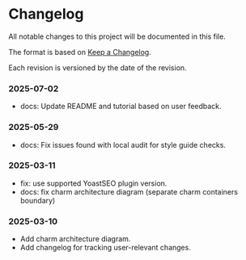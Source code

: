 # Changelog

All notable changes to this project will be documented in this file.

The format is based on [Keep a Changelog](https://keepachangelog.com/en/1.1.0/).

Each revision is versioned by the date of the revision.

### 2025-07-02

- docs: Update README and tutorial based on user feedback.

### 2025-05-29

- docs: Fix issues found with local audit for style guide checks.

### 2025-03-11

- fix: use supported YoastSEO plugin version.
- docs: fix charm architecture diagram (separate charm containers boundary)

### 2025-03-10

- Add charm architecture diagram.
- Add changelog for tracking user-relevant changes.
